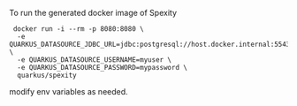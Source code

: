 To run the generated docker image of Spexity

```shell
 docker run -i --rm -p 8080:8080 \
  -e QUARKUS_DATASOURCE_JDBC_URL=jdbc:postgresql://host.docker.internal:55432/spexity \
  -e QUARKUS_DATASOURCE_USERNAME=myuser \
  -e QUARKUS_DATASOURCE_PASSWORD=mypassword \
  quarkus/spexity
```
modify env variables as needed.

